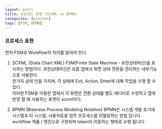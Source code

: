 ```yaml
---
layout: posts
title: 프로세스 표현 (SCXML vs BPMN)
categories: [process]
tags: [FSM, BPMN]
---
```

### 프로세스 표현

먼저 FSM과 Workflow의 차이를 알아야 한다.

1. SCXML (Stata Chart XML)
  FSM(Finite State Machine - 유한상태머신)을 표시하는 방법이다. 유한상태머신은 요즘 앱에서 화면 상태 전환을 관리하는 내부기능으로 사용한다.  
  한가지 상태 만을 가지며, 각 상태에 Exit, Action, Enter에 대해 작업을 수행 할 수 있다.  
  이러한 FSM을 이용한 앱에서 각 화면은 전환 상태를 별도 에디터로 수정하고 앱에 반영 할 때 사용하는 포멧이 scxml이다.  
 
2. BPMN (Biseness Process Modeling Notation)
  BPMN은 시스템 개발 초기에 시스템과 타 시스템, 사용자등을 업무 프로세스를 모델링하는 방법 입니다.  
  workflow 제품 / 엔진으로 구현되며 token이 이동하는 형태로 수행 됩니다.  

  